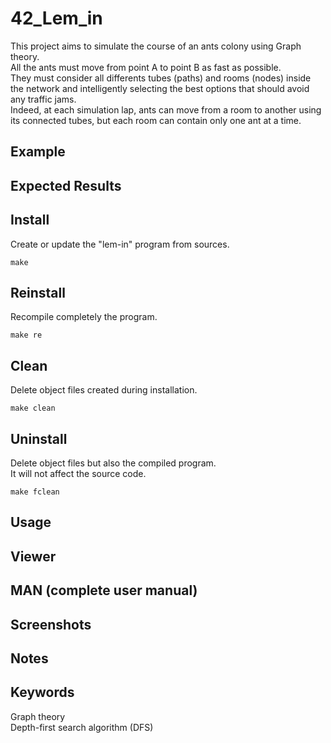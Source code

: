 # 42_Lem_in
This project aims to simulate the course of an ants colony using Graph theory.  
All the ants must move from point A to point B as fast as possible.  
They must consider all differents tubes (paths) and rooms (nodes) inside the network and intelligently selecting the best options that should avoid any traffic jams.  
Indeed, at each simulation lap, ants can move from a room to another using its connected tubes, but each room can contain only one ant at a time.

## Example

## Expected Results

## Install
Create or update the "lem-in" program from sources.

```
make
```

## Reinstall
Recompile completely the program.

```
make re
```

## Clean
Delete object files created during installation.

```
make clean
```

## Uninstall
Delete object files but also the compiled program.  
It will not affect the source code.

```
make fclean
```

## Usage

## Viewer

## MAN (complete user manual)

## Screenshots

## Notes

## Keywords
Graph theory  
Depth-first search algorithm (DFS)

